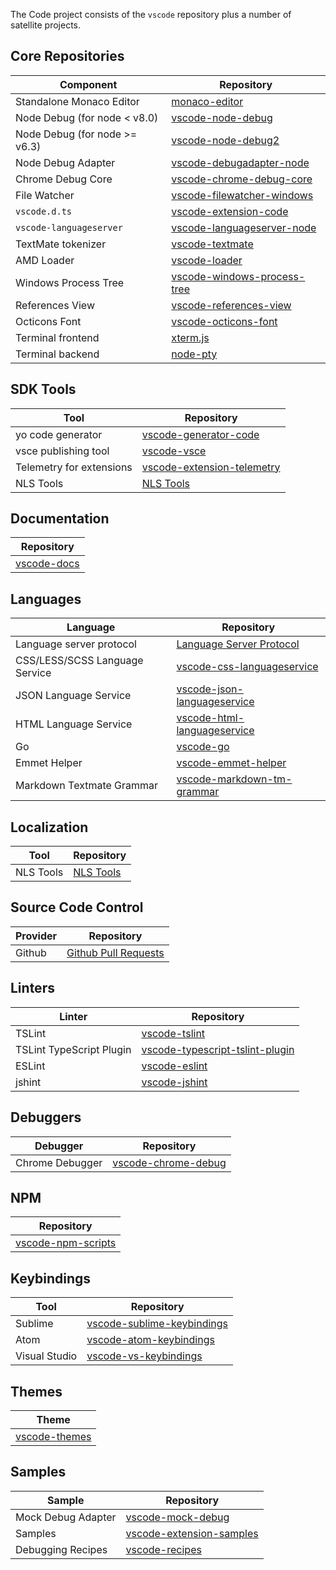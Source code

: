 The Code project consists of the `vscode` repository plus a number of satellite projects.

## Core Repositories
|Component|Repository|
|---|---|
|Standalone Monaco Editor|[monaco-editor](https://github.com/microsoft/monaco-editor)|
|Node Debug (for node < v8.0)|[vscode-node-debug](https://github.com/microsoft/vscode-node-debug)|
|Node Debug (for node >= v6.3)|[vscode-node-debug2](https://github.com/microsoft/vscode-node-debug2)|
|Node Debug Adapter |[vscode-debugadapter-node](https://github.com/microsoft/vscode-debugadapter-node)|
|Chrome Debug Core| [vscode-chrome-debug-core](https://github.com/microsoft/vscode-chrome-debug-core)|
|File Watcher|[vscode-filewatcher-windows](https://github.com/microsoft/vscode-filewatcher-windows)|
|`vscode.d.ts`|[vscode-extension-code](https://github.com/microsoft/vscode-extension-vscode)|
|`vscode-languageserver`|[vscode-languageserver-node](https://github.com/microsoft/vscode-languageserver-node)|
|TextMate tokenizer|[vscode-textmate](https://github.com/microsoft/vscode-textmate)|
|AMD Loader|[vscode-loader](https://github.com/microsoft/vscode-loader)|
|Windows Process Tree|[vscode-windows-process-tree](https://github.com/microsoft/vscode-windows-process-tree)|
|References View|[vscode-references-view](https://github.com/microsoft/vscode-references-view)|
|Octicons Font|[vscode-octicons-font](https://github.com/microsoft/vscode-octicons-font)|
|Terminal frontend|[xterm.js](https://github.com/xtermjs/xterm.js)
|Terminal backend|[node-pty](https://github.com/microsoft/node-pty)

## SDK Tools
|Tool|Repository|
|---|---|
|yo code generator|[vscode-generator-code](https://github.com/microsoft/vscode-generator-code)|
|vsce publishing tool|[vscode-vsce](https://github.com/microsoft/vscode-vsce)|
|Telemetry for extensions|[vscode-extension-telemetry](https://github.com/microsoft/vscode-extension-telemetry)|
|NLS Tools|[NLS Tools](https://github.com/microsoft/vscode-nls)

## Documentation
|Repository|
|---|
|[vscode-docs](https://github.com/microsoft/vscode-docs)|
 
## Languages
|Language|Repository|
|---|---|
|Language server protocol|[Language Server Protocol](https://github.com/microsoft/language-server-protocol)
|CSS/LESS/SCSS Language Service|[vscode-css-languageservice](https://github.com/microsoft/vscode-css-languageservice)|
|JSON Language Service|[vscode-json-languageservice](https://github.com/microsoft/vscode-json-languageservice)|
|HTML Language Service|[vscode-html-languageservice](https://github.com/microsoft/vscode-html-languageservice)|
|Go|[vscode-go](https://github.com/microsoft/vscode-go)|
|Emmet Helper|[vscode-emmet-helper](https://github.com/microsoft/vscode-emmet-helper)|
|Markdown Textmate Grammar|[vscode-markdown-tm-grammar](https://github.com/microsoft/vscode-markdown-tm-grammar)|

## Localization
|Tool|Repository|
|---|---|
|NLS Tools|[NLS Tools](https://github.com/microsoft/vscode-nls-dev)

## Source Code Control
|Provider|Repository|
|---|---|
|Github|[Github Pull Requests](https://github.com/microsoft/vscode-pull-request-github)

## Linters
|Linter|Repository|
|---|---|
|TSLint	|[vscode-tslint](https://github.com/microsoft/vscode-tslint)|
|TSLint TypeScript Plugin	|[vscode-typescript-tslint-plugin](https://github.com/microsoft/vscode-typescript-tslint-plugin)|
|ESLint	|[vscode-eslint](https://github.com/microsoft/vscode-eslint)|
|jshint |[vscode-jshint](https://github.com/microsoft/vscode-jshint)|

## Debuggers
|Debugger|Repository|
|---|---|
|Chrome Debugger |[vscode-chrome-debug](https://github.com/microsoft/vscode-chrome-debug)|

## NPM
|Repository|
|---|
|[vscode-npm-scripts](https://github.com/microsoft/vscode-npm-scripts)

## Keybindings
|Tool|Repository|
|---|---|
|Sublime |[vscode-sublime-keybindings](https://github.com/microsoft/vscode-sublime-keybindings)|
|Atom |[vscode-atom-keybindings](https://github.com/microsoft/vscode-atom-keybindings)|
|Visual Studio |[vscode-vs-keybindings](https://github.com/microsoft/vscode-vs-keybindings)|

## Themes
|Theme|
|---|
|[vscode-themes](https://github.com/microsoft/vscode-themes)

## Samples
|Sample|Repository|
|---|---|
|Mock Debug Adapter|[vscode-mock-debug](https://github.com/microsoft/vscode-mock-debug)|
|Samples|[vscode-extension-samples](https://github.com/microsoft/vscode-extension-samples)|
|Debugging Recipes|[vscode-recipes](https://github.com/microsoft/vscode-recipes)|

